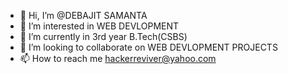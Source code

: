 - 👋 Hi, I’m @DEBAJIT SAMANTA
- 👀 I’m interested in WEB DEVLOPMENT
- 🌱 I’m currently in 3rd year B.Tech(CSBS)
- 💞️ I’m looking to collaborate on WEB DEVLOPMENT PROJECTS
- 📫 How to reach me hackerreviver@yahoo.com
<!---
DEBAJITSAMANTA7/DEBAJITSAMANTA7 is a ✨ special ✨ repository because its `README.md` (this file) appears on your GitHub profile.
You can click the Preview link to take a look at your changes.
--->
